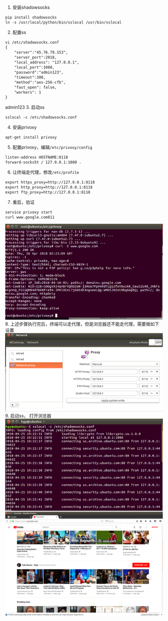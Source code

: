 1. 安装shadowsocks
```
pip install shadowsocks
ln -s /usr/local/python/bin/sslocal /usr/bin/sslocal
```
2. 配置ss
```
vi /etc/shadowsocks.conf
{
    "server":"45.76.79.153",
    "server_port":2018,
    "local_address": "127.0.0.1",
    "local_port":1080,
    "password":"admin123",
    "timeout":300,
    "method":"aes-256-cfb",
    "fast_open": false,
    "workers": 1
}
```
admin123
3. 启动ss
```
sslocal -c /etc/shadowsocks.conf
```
4. 安装privoxy
```
apt-get install privoxy
```
5. 配置privoxy，编辑`/etc/privoxy/config`
```
listen-address HOSTNAME:8118
forward-socks5t / 127.0.0.1:1080 .
```
6. 让终端走代理，修改`/etc/profile`
```
export https_proxy=http://127.0.0.1:8118
export http_proxy=http://127.0.0.1:8118
export ftp_proxy=http://127.0.0.1:8118
```
7. 重启，验证
```
service privoxy start
curl www.google.com811
```
![](assets/markdown-img-paste-20180426102723989.png)
8. 上述步骤执行完后，终端可以走代理，但是浏览器还不能走代理，需要做如下设置
![](assets/markdown-img-paste-20180426102627315.png)
9. 启动ss， 打开浏览器
![](assets/markdown-img-paste-20180426102704892.png)
![](assets/markdown-img-paste-20180426102806970.png)
